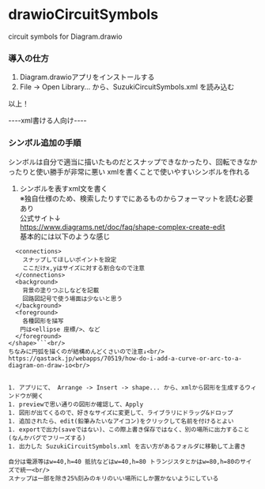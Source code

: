 # drawioCircuitSymbols
circuit symbols for Diagram.drawio

### 導入の仕方
1. Diagram.drawioアプリをインストールする
1. File -> Open Library... から、SuzukiCircuitSymbols.xml を読み込む

以上！

----xml書ける人向け----
### シンボル追加の手順
シンボルは自分で適当に描いたものだとスナップできなかったり、回転できなかったりと使い勝手が非常に悪い
xmlを書くことで使いやすいシンボルを作れる

1. シンボルを表すxml文を書く<br/>
※独自仕様のため、検索したりすでにあるものからフォーマットを読む必要あり<br/>
公式サイト↓<br/>
https://www.diagrams.net/doc/faq/shape-complex-create-edit<br/>
基本的には以下のような感じ<br/>
```<shape 図形の名前、サイズ可変/不可変などを設定>
  <connections>
    スナップしてほしいポイントを設定
    ここだけx,yはサイズに対する割合なので注意
  </connections>
  <background>
    背景の塗りつぶしなどを記載
    回路図記号で使う場面は少ないと思う
  </background>
  <foreground>
    各種図形を描写
　　円は<ellipse 座標/>、など
  </foreground>
</shape>```<br/>
ちなみに円弧を描くのが結構めんどくさいので注意↓<br/>
https://qastack.jp/webapps/70519/how-do-i-add-a-curve-or-arc-to-a-diagram-on-draw-io<br/>
  
  
1. アプリにて、 Arrange -> Insert -> shape... から、xmlから図形を生成するウィンドウが開く
1. previewで思い通りの図形か確認して、Apply
1. 図形が出てくるので、好きなサイズに変更して、ライブラリにドラッグ&ドロップ
1. 追加されたら、edit(鉛筆みたいなアイコン)をクリックして名前を付けるとよい
1. exportで出力(saveではない)、この際上書き保存ではなく、別の場所に出力すること(なんかバグでフリーズする)
1. 出力した SuzukiCircuitSymbols.xml を古い方があるフォルダに移動して上書き

自分は電源等はw=40,h=40 抵抗などはw=40,h=80 トランジスタとかはw=80,h=80のサイズで統一<br/>
スナップは一部を除き25%刻みのキリのいい場所にしか置かないようにしている
